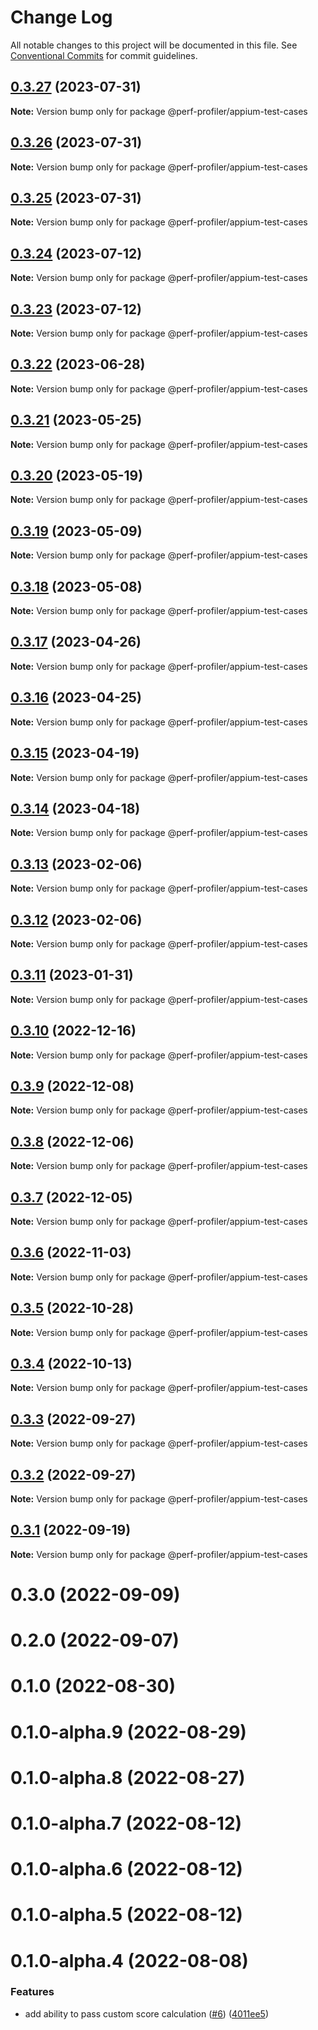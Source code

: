 # Change Log

All notable changes to this project will be documented in this file.
See [Conventional Commits](https://conventionalcommits.org) for commit guidelines.

## [0.3.27](https://github.com/bamlab/android-performance-profiler/compare/@perf-profiler/appium-test-cases@0.3.26...@perf-profiler/appium-test-cases@0.3.27) (2023-07-31)

**Note:** Version bump only for package @perf-profiler/appium-test-cases

## [0.3.26](https://github.com/bamlab/android-performance-profiler/compare/@perf-profiler/appium-test-cases@0.3.25...@perf-profiler/appium-test-cases@0.3.26) (2023-07-31)

**Note:** Version bump only for package @perf-profiler/appium-test-cases

## [0.3.25](https://github.com/bamlab/android-performance-profiler/compare/@perf-profiler/appium-test-cases@0.3.24...@perf-profiler/appium-test-cases@0.3.25) (2023-07-31)

**Note:** Version bump only for package @perf-profiler/appium-test-cases

## [0.3.24](https://github.com/bamlab/android-performance-profiler/compare/@perf-profiler/appium-test-cases@0.3.23...@perf-profiler/appium-test-cases@0.3.24) (2023-07-12)

**Note:** Version bump only for package @perf-profiler/appium-test-cases

## [0.3.23](https://github.com/bamlab/android-performance-profiler/compare/@perf-profiler/appium-test-cases@0.3.22...@perf-profiler/appium-test-cases@0.3.23) (2023-07-12)

**Note:** Version bump only for package @perf-profiler/appium-test-cases

## [0.3.22](https://github.com/bamlab/android-performance-profiler/compare/@perf-profiler/appium-test-cases@0.3.21...@perf-profiler/appium-test-cases@0.3.22) (2023-06-28)

**Note:** Version bump only for package @perf-profiler/appium-test-cases

## [0.3.21](https://github.com/bamlab/android-performance-profiler/compare/@perf-profiler/appium-test-cases@0.3.20...@perf-profiler/appium-test-cases@0.3.21) (2023-05-25)

**Note:** Version bump only for package @perf-profiler/appium-test-cases

## [0.3.20](https://github.com/bamlab/android-performance-profiler/compare/@perf-profiler/appium-test-cases@0.3.19...@perf-profiler/appium-test-cases@0.3.20) (2023-05-19)

**Note:** Version bump only for package @perf-profiler/appium-test-cases

## [0.3.19](https://github.com/bamlab/android-performance-profiler/compare/@perf-profiler/appium-test-cases@0.3.18...@perf-profiler/appium-test-cases@0.3.19) (2023-05-09)

**Note:** Version bump only for package @perf-profiler/appium-test-cases

## [0.3.18](https://github.com/bamlab/android-performance-profiler/compare/@perf-profiler/appium-test-cases@0.3.17...@perf-profiler/appium-test-cases@0.3.18) (2023-05-08)

**Note:** Version bump only for package @perf-profiler/appium-test-cases

## [0.3.17](https://github.com/bamlab/android-performance-profiler/compare/@perf-profiler/appium-test-cases@0.3.16...@perf-profiler/appium-test-cases@0.3.17) (2023-04-26)

**Note:** Version bump only for package @perf-profiler/appium-test-cases

## [0.3.16](https://github.com/bamlab/android-performance-profiler/compare/@perf-profiler/appium-test-cases@0.3.15...@perf-profiler/appium-test-cases@0.3.16) (2023-04-25)

**Note:** Version bump only for package @perf-profiler/appium-test-cases

## [0.3.15](https://github.com/bamlab/android-performance-profiler/compare/@perf-profiler/appium-test-cases@0.3.14...@perf-profiler/appium-test-cases@0.3.15) (2023-04-19)

**Note:** Version bump only for package @perf-profiler/appium-test-cases

## [0.3.14](https://github.com/bamlab/android-performance-profiler/compare/@perf-profiler/appium-test-cases@0.3.13...@perf-profiler/appium-test-cases@0.3.14) (2023-04-18)

**Note:** Version bump only for package @perf-profiler/appium-test-cases

## [0.3.13](https://github.com/bamlab/android-performance-profiler/compare/@perf-profiler/appium-test-cases@0.3.12...@perf-profiler/appium-test-cases@0.3.13) (2023-02-06)

**Note:** Version bump only for package @perf-profiler/appium-test-cases

## [0.3.12](https://github.com/bamlab/android-performance-profiler/compare/@perf-profiler/appium-test-cases@0.3.11...@perf-profiler/appium-test-cases@0.3.12) (2023-02-06)

**Note:** Version bump only for package @perf-profiler/appium-test-cases

## [0.3.11](https://github.com/bamlab/android-performance-profiler/compare/@perf-profiler/appium-test-cases@0.3.10...@perf-profiler/appium-test-cases@0.3.11) (2023-01-31)

**Note:** Version bump only for package @perf-profiler/appium-test-cases

## [0.3.10](https://github.com/bamlab/android-performance-profiler/compare/@perf-profiler/appium-test-cases@0.3.9...@perf-profiler/appium-test-cases@0.3.10) (2022-12-16)

**Note:** Version bump only for package @perf-profiler/appium-test-cases

## [0.3.9](https://github.com/bamlab/android-performance-profiler/compare/@perf-profiler/appium-test-cases@0.3.8...@perf-profiler/appium-test-cases@0.3.9) (2022-12-08)

**Note:** Version bump only for package @perf-profiler/appium-test-cases

## [0.3.8](https://github.com/bamlab/android-performance-profiler/compare/@perf-profiler/appium-test-cases@0.3.7...@perf-profiler/appium-test-cases@0.3.8) (2022-12-06)

**Note:** Version bump only for package @perf-profiler/appium-test-cases

## [0.3.7](https://github.com/bamlab/android-performance-profiler/compare/@perf-profiler/appium-test-cases@0.3.6...@perf-profiler/appium-test-cases@0.3.7) (2022-12-05)

**Note:** Version bump only for package @perf-profiler/appium-test-cases

## [0.3.6](https://github.com/bamlab/android-performance-profiler/compare/@perf-profiler/appium-test-cases@0.3.5...@perf-profiler/appium-test-cases@0.3.6) (2022-11-03)

**Note:** Version bump only for package @perf-profiler/appium-test-cases

## [0.3.5](https://github.com/bamlab/android-performance-profiler/compare/@perf-profiler/appium-test-cases@0.3.4...@perf-profiler/appium-test-cases@0.3.5) (2022-10-28)

**Note:** Version bump only for package @perf-profiler/appium-test-cases

## [0.3.4](https://github.com/bamlab/android-performance-profiler/compare/@perf-profiler/appium-test-cases@0.3.3...@perf-profiler/appium-test-cases@0.3.4) (2022-10-13)

**Note:** Version bump only for package @perf-profiler/appium-test-cases

## [0.3.3](https://github.com/bamlab/android-performance-profiler/compare/@perf-profiler/appium-test-cases@0.3.2...@perf-profiler/appium-test-cases@0.3.3) (2022-09-27)

**Note:** Version bump only for package @perf-profiler/appium-test-cases

## [0.3.2](https://github.com/bamlab/android-performance-profiler/compare/@perf-profiler/appium-test-cases@0.3.1...@perf-profiler/appium-test-cases@0.3.2) (2022-09-27)

**Note:** Version bump only for package @perf-profiler/appium-test-cases

## [0.3.1](https://github.com/bamlab/android-performance-profiler/compare/@perf-profiler/appium-test-cases@0.3.0...@perf-profiler/appium-test-cases@0.3.1) (2022-09-19)

**Note:** Version bump only for package @perf-profiler/appium-test-cases

# 0.3.0 (2022-09-09)

# 0.2.0 (2022-09-07)

# 0.1.0 (2022-08-30)

# 0.1.0-alpha.9 (2022-08-29)

# 0.1.0-alpha.8 (2022-08-27)

# 0.1.0-alpha.7 (2022-08-12)

# 0.1.0-alpha.6 (2022-08-12)

# 0.1.0-alpha.5 (2022-08-12)

# 0.1.0-alpha.4 (2022-08-08)

### Features

- add ability to pass custom score calculation ([#6](https://github.com/bamlab/android-performance-profiler/issues/6)) ([4011ee5](https://github.com/bamlab/android-performance-profiler/commit/4011ee59dfd1b51530974cfaea6a60873e5699fc))

